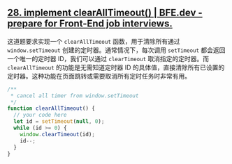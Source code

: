 ## [28. implement clearAllTimeout() | BFE.dev - prepare for Front-End job interviews.](https://bigfrontend.dev/problem/implement-clearAllTimeout)

这道题要求实现一个 `clearAllTimeout` 函数，用于清除所有通过 `window.setTimeout` 创建的定时器。通常情况下，每次调用 `setTimeout` 都会返回一个唯一的定时器 ID，我们可以通过 `clearTimeout` 取消指定的定时器。而 `clearAllTimeout` 的功能是无需知道定时器 ID 的具体值，直接清除所有已设置的定时器。这种功能在页面跳转或需要取消所有定时任务时非常有用。

<audio src="..\..\mp3\这道题要求实现一个 clear.mp3"></audio>

```js
/**
 * cancel all timer from window.setTimeout
 */
function clearAllTimeout() {
  // your code here
  let id = setTimeout(null, 0);
  while (id >= 0) {
    window.clearTimeout(id);
    id--;
  }
}
```

<audio src="..\..\mp3\解题方案通过调用 setTim.mp3"></audio>